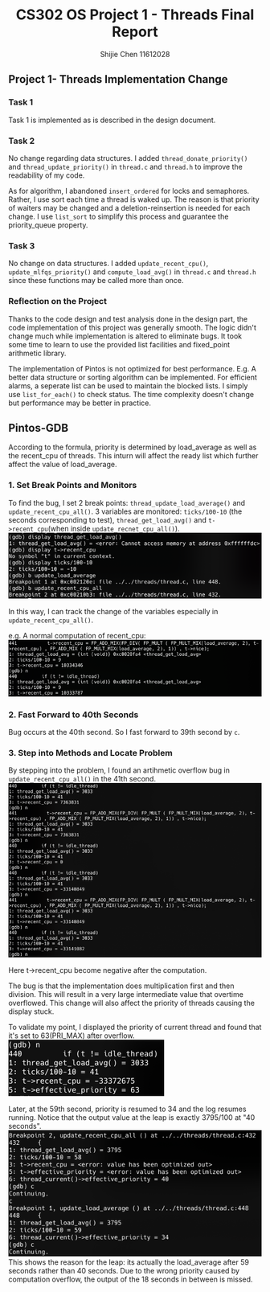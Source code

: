 # <center> CS302 OS Project 1 - Threads Final Report

<center> Shijie Chen 11612028</center>

## Project 1- Threads Implementation Change

### Task 1

Task 1 is implemented as is described in the design document.

### Task 2

No change regarding data structures. I added `thread_donate_priority()` and `thread_update_priority()` in `thread.c` and `thread.h` to improve the readability of my code.

As for algorithm, I abandoned `insert_ordered` for locks and semaphores. Rather, I use sort each time a thread is waked up. The reason is that priority of waiters may be changed and a deletion-reinsertion is needed for each change. I use `list_sort` to simplify this process and guarantee the priority_queue property.

### Task 3

No change on data structures. I added `update_recent_cpu()`, `update_mlfqs_priority()` and `compute_load_avg()` in `thread.c` and `thread.h` since these functions may be called more than once.

### Reflection on the Project

Thanks to the code design and test analysis done in the design part, the code implementation of this project was generally smooth. The logic didn't change much while implementation is altered to eliminate bugs. It took some time to learn to use the provided list facilities and fixed_point arithmetic library.

The implementation of Pintos is not optimized for best performance. E.g. A better data structure or sorting algorithm can be implemented. For efficient alarms, a seperate list can be used to maintain the blocked lists. I simply use `list_for_each()` to check status. The time complexity doesn't change but performance may be better in practice.

## Pintos-GDB
According to the formula, priority is determined by load_average as well as the recent_cpu of threads. This inturn will affect the ready list which further affect the value of load_average. 

### 1. Set Break Points and Monitors

To find the bug, I set 2 break points: `thread_update_load_average()` and `update_recent_cpu_all()`. 3 variables are monitored: `ticks/100-10` (the seconds corresponding to test), `thread_get_load_avg()` and `t->recent_cpu`(when inside `update_recnet_cpu_all()`).
![](gdb1.png)

In this way, I can track the change of the variables especially in `update_recent_cpu_all()`.

e.g. A normal computation of recent_cpu:
![](gdb2.png)

### 2. Fast Forward to 40th Seconds
Bug occurs at the 40th second. So I fast forward to 39th second by `c`.

### 3. Step into Methods and Locate Problem
By stepping into the problem, I found an artihmetic overflow bug in `update_recent_cpu_all()` in the 41th second.
![](gdb3.png)

Here t->recent_cpu become negative after the computation.  

The bug is that the implementation does multiplication first and then division. This will result in a very large intermediate value that overtime overflowed. This change will also affect the priority of threads causing the display stuck.

To validate my point, I displayed the priority of current thread and found that it's set to 63(PRI_MAX) after overflow.
![](gdb4.png)

Later, at the 59th second, priority is resumed to 34 and the log resumes running. Notice that the output value at the leap is exactly 3795/100 at "40 seconds". 
![](gdb5.png)
This shows the reason for the leap: its actually the load_average after 59 seconds rather than 40 seconds. Due to the wrong priority caused by computation overflow, the output of the 18 seconds in between is missed.